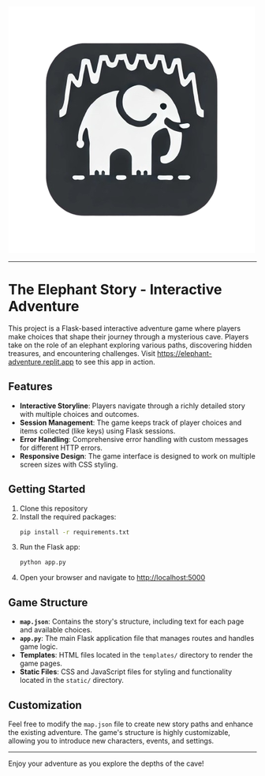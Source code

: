 ![](static/images/cave-elephant.png)

---

# The Elephant Story - Interactive Adventure

This project is a Flask-based interactive adventure game where players make choices that shape their journey through a mysterious cave. Players take on the role of an elephant exploring various paths, discovering hidden treasures, and encountering challenges. Visit https://elephant-adventure.replit.app to see this app in action.

## Features

- **Interactive Storyline**: Players navigate through a richly detailed story with multiple choices and outcomes.
- **Session Management**: The game keeps track of player choices and items collected (like keys) using Flask sessions.
- **Error Handling**: Comprehensive error handling with custom messages for different HTTP errors.
- **Responsive Design**: The game interface is designed to work on multiple screen sizes with CSS styling.

## Getting Started

1. Clone this repository
2. Install the required packages:
   ```bash
   pip install -r requirements.txt
   ```
3. Run the Flask app:
   ```bash
   python app.py
   ```
4. Open your browser and navigate to [http://localhost:5000](http://localhost:5000)

## Game Structure

- **`map.json`**: Contains the story's structure, including text for each page and available choices.
- **`app.py`**: The main Flask application file that manages routes and handles game logic.
- **Templates**: HTML files located in the `templates/` directory to render the game pages.
- **Static Files**: CSS and JavaScript files for styling and functionality located in the `static/` directory.

## Customization

Feel free to modify the `map.json` file to create new story paths and enhance the existing adventure. The game's structure is highly customizable, allowing you to introduce new characters, events, and settings.

---

Enjoy your adventure as you explore the depths of the cave!
